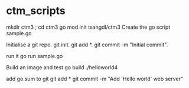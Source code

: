 # ctm_scripts

mkdir ctm3 ; cd ctm3
go mod init tsangdl/ctm3
Create the go script sample.go

Initialise a git repo.
git init.
git add *.
git commit -m "Initial commit".

run it
go run sample.go

Build an image and test
go build
./helloworld4

add go.sum to git
git add *
git commit -m "Add 'Hello world' web server"
